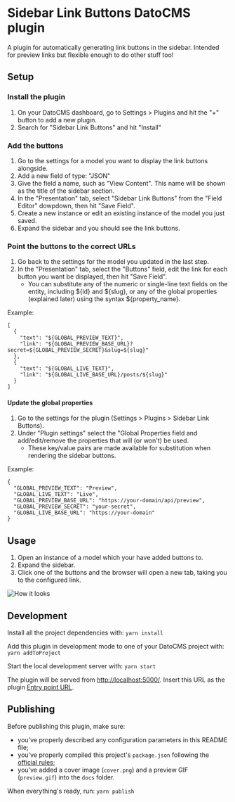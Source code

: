 # Sidebar Link Buttons DatoCMS plugin

A plugin for automatically generating link buttons in the sidebar. Intended for preview links but flexible enough to do other stuff too!

## Setup
### Install the plugin
1. On your DatoCMS dashboard, go to Settings > Plugins and hit the "+" button to add a new plugin.
2. Search for "Sidebar Link Buttons" and hit "Install"
### Add the buttons
1. Go to the settings for a model you want to display the link buttons alongside.
2. Add a new field of type: "JSON"
3. Give the field a name, such as "View Content". This name will be shown as the title of the sidebar section.
4. In the "Presentation" tab, select "Sidebar Link Buttons" from the "Field Editor" dowpdown, then hit "Save Field".
5. Create a new instance or edit an existing instance of the model you just saved.
6. Expand the sidebar and you should see the link buttons.
### Point the buttons to the correct URLs
1. Go back to the settings for the model you updated in the last step.
2. In the "Presentation" tab, select the "Buttons" field, edit the link for each button you want be displayed, then hit "Save Field".
   * You can substitute any of the numeric or single-line text fields on the entity, including ${id} and ${slug}, or any of the global properties (explained later) using the syntax ${property_name}.

Example:
```
[
  {
    "text": "${GLOBAL_PREVIEW_TEXT}",
    "link": "${GLOBAL_PREVIEW_BASE_URL}?secret=${GLOBAL_PREVIEW_SECRET}&slug=${slug}"
  },
  {
    "text": "${GLOBAL_LIVE_TEXT}",
    "link": "${GLOBAL_LIVE_BASE_URL}/posts/${slug}"
  }
]
```
#### Update the global properties
1. Go to the settings for the plugin (Settings > Plugins > Sidebar Link Buttons).
2. Under "Plugin settings" select the "Global Properties field and add/edit/remove the properties that will (or won't) be used.
   * These key/value pairs are made available for substitution when rendering the sidebar buttons.

Example:
```
{
  "GLOBAL_PREVIEW_TEXT": "Preview",
  "GLOBAL_LIVE_TEXT": "Live",
  "GLOBAL_PREVIEW_BASE_URL": "https://your-domain/api/preview",
  "GLOBAL_PREVIEW_SECRET": "your-secret",
  "GLOBAL_LIVE_BASE_URL": "https://your-domain"
}
```
## Usage
1. Open an instance of a model which your have added buttons to.
2. Expand the sidebar.
3. Click one of the buttons and the browser will open a new tab, taking you to the configured link. 

![How it looks](https://github.com/nzhenry/datocms-plugin-sidebar-link-buttons/raw/master/docs/cover.png)

## Development
Install all the project dependencies with: `yarn install`

Add this plugin in development mode to one of your DatoCMS project with: `yarn addToProject`

Start the local development server with: `yarn start`

The plugin will be served from [http://localhost:5000/](http://localhost:5000/). Insert this URL as the plugin [Entry point URL](https://www.datocms.com/docs/building-plugins/entry-point).

## Publishing
Before publishing this plugin, make sure:

* you've properly described any configuration parameters in this README file;
* you've properly compiled this project's `package.json` following the [official rules](https://www.datocms.com/docs/building-plugins/publishing);
* you've added a cover image (`cover.png`) and a preview GIF (`preview.gif`) into the `docs` folder.

When everything's ready, run: `yarn publish`
